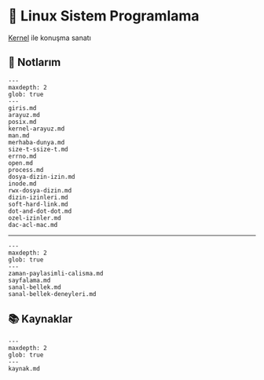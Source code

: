# 🐧 Linux Sistem Programlama

[Kernel](https://kernel.org/) ile konuşma sanatı

## 📝 Notlarım

```{toctree}
---
maxdepth: 2
glob: true
---
giris.md
arayuz.md
posix.md
kernel-arayuz.md
man.md
merhaba-dunya.md
size-t-ssize-t.md
errno.md
open.md
process.md
dosya-dizin-izin.md
inode.md
rwx-dosya-dizin.md
dizin-izinleri.md
soft-hard-link.md
dot-and-dot-dot.md
ozel-izinler.md
dac-acl-mac.md
```

---

```{toctree}
---
maxdepth: 2
glob: true
---
zaman-paylasimli-calisma.md
sayfalama.md
sanal-bellek.md
sanal-bellek-deneyleri.md
```

## 📚 Kaynaklar

```{toctree}
---
maxdepth: 2
glob: true
---
kaynak.md
```

